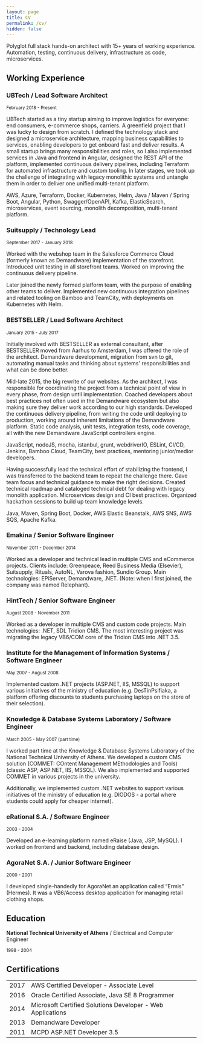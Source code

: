 ```yaml
---
layout: page
title: CV
permalink: /cv/
hidden: false
---
```


<section class="cv">

<p>Polyglot full stack hands-on architect with 15+ years of working
experience. Automation, testing, continuous delivery, infrastructure as code,
microservices.</p>

<h2>Working Experience</h2>

<h3>UBTech / Lead Software Architect</h3>

<small>February 2018 - Present</small>

<p>
    UBTech started as a tiny startup aiming to improve logistics for everyone: end consumers,
    e-commerce shops, carriers. A greenfield project that I was lucky to design from scratch.
    I defined the technology stack and designed a microservice architecture, mapping business
    capabilities to services, enabling developers to get onboard fast and deliver results.
    A small startup brings many responsibilities and roles, so I also implemented
    services in Java and frontend in Angular, designed the REST API of the platform, implemented
    continuous delivery pipelines, including Terraform for automated infrastructure and custom
    tooling. In later stages, we took up the challenge of integrating with legacy monolithic
    systems and untangle them in order to deliver one unified multi-tenant platform.
</p>
<p>
    AWS, Azure, Terraform, Docker, Kubernetes, Helm, Java / Maven / Spring Boot, Angular, Python, Swagger/OpenAPI, Kafka, ElasticSearch, microservices, event sourcing, monolith decomposition, multi-tenant platform.
</p>

<h3>Suitsupply / Technology Lead</h3>

<small>September 2017 - January 2018</small>

<p>Worked with the webshop team in the Salesforce Commerce Cloud (formerly known as Demandware)
implementation of the storefront. Introduced unit testing in all storefront teams. Worked on
improving the continuous delivery pipeline.</p>

<p>Later joined the newly formed platform team, with the purpose of enabling other teams to deliver.
Implemented new continuous integration pipelines and related tooling on Bamboo and TeamCity,
with deployments on Kubernetes with Helm.</p>


<h3>BESTSELLER / Lead Software Architect</h3>

<small>January 2015 - July 2017</small>

<p>Initially involved with BESTSELLER as external consultant, after
BESTSELLER moved from Aarhus to Amsterdam, I was offered the role of
the architect. Demandware development, migration from svn to git,
automating manual tasks and thinking about systems' responsibilities
and what can be done better.</p>

<p>Mid-late 2015, the big rewrite of our websites. As the architect, I was
responsible for coordinating the project from a technical point of view in
every phase, from design until implementation. Coached developers
about best practices not often used in the Demandware ecosystem but
also making sure they deliver work according to our high standards.
Developed the continuous delivery pipeline, from writing the code until
deploying to production, working around inherent limitations of the
Demandware platform. Static code analysis, unit tests, integration tests,
code coverage, all with the new Demandware JavaScript controllers
engine.</p>

<p>JavaScript, nodeJS, mocha, istanbul, grunt, webdriverIO, ESLint, CI/CD,
Jenkins, Bamboo Cloud, TeamCity, best practices, mentoring junior/medior developers.</p>

<p>Having successfully lead the technical effort of stabilizing the
frontend, I was transferred to the backend team to repeat the
challenge there. Gave team focus and technical guidance to make
the right decisions. Created technical roadmap and cataloged
technical debt for dealing with legacy monolith application.
Microservices design and CI best practices. Organized hackathon
sessions to build up team knowledge levels.</p>

<p>Java, Maven, Spring Boot, Docker, AWS Elastic Beanstalk, AWS
SNS, AWS SQS, Apache Kafka.</p>


<h3>Emakina / Senior Software Engineer</h3>

<small>November 2011 - December 2014</small>

<p>Worked as a developer and technical lead in multiple CMS and
eCommerce projects. Clients include: Greenpeace, Reed Business Media
(Elsevier), Suitsupply, Rituals, AutoNL, Varova fashion, Sundio Group.
Main technologies: EPiServer, Demandware, .NET. (Note: when I first
joined, the company was named Relephant).</p>


<h3>HintTech / Senior Software Engineer</h3>

<small>August 2008 - November 2011</small>

<p>Worked as a developer in multiple CMS and custom code projects. Main
technologies: .NET, SDL Tridion CMS. The most interesting project was
migrating the legacy VB6/COM core of the Tridion CMS into .NET 3.5.</p>

<h3>Institute for the Management of Information Systems / Software Engineer</h3>

<small>May 2007 - August 2008</small>

<p>Implemented custom .NET projects (ASP.NET, IIS, MSSQL) to support
various initiatives of the ministry of education (e.g. DesTinPsifiaka, a
platform offering discounts to students purchasing laptops on the store
of their selection).</p>

<h3>Knowledge & Database Systems Laboratory / Software Engineer</h3>

<small>March 2005 - May 2007 (part time)</small>

<p>I worked part time at the Knowledge & Database Systems Laboratory of
the National Technical University of Athens. We developed a custom
CMS solution (COMMET: COntent Management MEthodologies and
Tools) (classic ASP, ASP.NET, IIS, MSSQL). We also implemented and
supported COMMET in various projects in the university.</p>

<p>Additionally, we implemented custom .NET websites to support various
initiatives of the ministry of education (e.g. DIODOS - a portal where
students could apply for cheaper internet).</p>

<h3>eRational S.A. / Software Engineer</h3>

<small>2003 - 2004</small>

<p>Developed an e-learning platform named eRaise (Java, JSP, MySQL). I
worked on frontend and backend, including database design.</p>

<h3>AgoraNet S.A. / Junior Software Engineer</h3>

<small>2000 - 2001</small>

<p>I developed single-handedly for AgoraNet an application called “Ermis” (Hermes).
It was a VB6/Access desktop application for managing retail clothing shops.</p>

<h2>Education</h2>

<p>
    <strong>National Technical University of Athens</strong> / Electrical and Computer Engineer
</p>

<small>1998 - 2004</small>

<h2>Certifications</h2>

<table>
    <tr>
        <td>
            2017
        </td>
        <td>
            AWS Certified Developer - Associate Level
        </td>
    </tr>
    <tr>
        <td>
            2016
        </td>
        <td>
            Oracle Certified Associate, Java SE 8 Programmer
        </td>
    </tr>
    <tr>
        <td>
            2014
        </td>
        <td>
            Microsoft Certified Solutions Developer - Web Applications
        </td>
    </tr>
    <tr>
        <td>
            2013
        </td>
        <td>
            Demandware Developer
        </td>
    </tr>
    <tr>
        <td>
            2011
        </td>
        <td>
            MCPD ASP.NET Developer 3.5
        </td>
    </tr>
</table>

</section>
